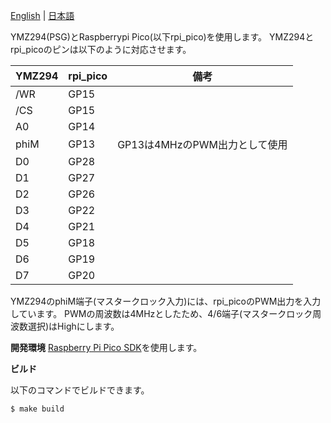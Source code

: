 [English](README.md) | [日本語](README_ja.md)

YMZ294(PSG)とRaspberrypi Pico(以下rpi_pico)を使用します。
YMZ294とrpi_picoのピンは以下のように対応させます。

|YMZ294|rpi_pico|備考|
|--|--|--|
|/WR|GP15||
|/CS|GP15||
|A0|GP14||
|phiM|GP13|GP13は4MHzのPWM出力として使用|
|D0|GP28||
|D1|GP27||
|D2|GP26||
|D3|GP22||
|D4|GP21||
|D5|GP18||
|D6|GP19||
|D7|GP20||

YMZ294のphiM端子(マスタークロック入力)には、rpi_picoのPWM出力を入力しています。
PWMの周波数は4MHzとしたため、4/6端子(マスタークロック周波数選択)はHighにします。


**開発環境**
[Raspberry Pi Pico SDK](https://github.com/raspberrypi/pico-sdk)を使用します。

**ビルド**

以下のコマンドでビルドできます。

```bash
$ make build
```

